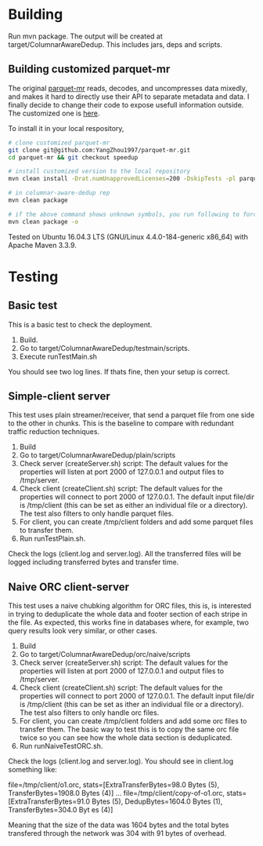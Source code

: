 # Building

Run mvn package. The output will be created at target/ColumnarAwareDedup. This includes jars, deps and scripts.

## Building customized parquet-mr

The original [parquet-mr](https://github.com/apache/parquet-mr/tree/apache-parquet-1.10.0) reads, decodes, and uncompresses data mixedly, and makes it hard to directly use their API to separate metadata and data. I finally decide to change their code to expose usefull information outside. The customized one is [here](https://github.com/YangZhou1997/parquet-mr/tree/speedup). 

To install it in your local respository, 
```bash
# clone customized parquet-mr
git clone git@github.com:YangZhou1997/parquet-mr.git 
cd parquet-mr && git checkout speedup

# install customized version to the local repository
mvn clean install -Drat.numUnapprovedLicenses=200 -DskipTests -pl parquet-column,parquet-hadoop,parquet-cli,parquet-common

# in columnar-aware-dedup rep
mvn clean package

# if the above command shows unknown symbols, you run following to force using only local rep during building. 
mvn clean package -o
```

Tested on Ubuntu 16.04.3 LTS (GNU/Linux 4.4.0-184-generic x86_64) with Apache Maven 3.3.9. 

# Testing

## Basic test

This is a basic test to check the deployment.

1. Build.
2. Go to target/ColumnarAwareDedup/testmain/scripts.
3. Execute runTestMain.sh 

You should see two log lines. If thats fine, then your setup is correct.

## Simple-client server

This test uses plain streamer/receiver, that send a parquet file from one side to the other in chunks. This is the baseline 
to compare with redundant traffic reduction techniques.

1. Build
2. Go to target/ColumnarAwareDedup/plain/scripts
3. Check server (createServer.sh) script: The default values for the properties will listen at port 2000 of 127.0.0.1 and output 
files to /tmp/server.
4. Check client (createClient.sh) script: The default values for the properties will connect to port 2000 of 127.0.0.1. The default input 
file/dir is /tmp/client (this can be set as either an individual file or a directory). The test also filters to only handle parquet files.
5. For client, you can create /tmp/client folders and add some parquet files to transfer them.
6. Run runTestPlain.sh.

Check the logs (client.log and server.log). All the transferred files will be logged including transferred bytes and transfer time.

## Naive ORC client-server

This test uses a naive chubking algorithm for ORC files, this is, is interested in trying to deduplicate the whole data and footer section of each 
stripe in the file. As expected, this works fine in databases where, for example, two query results look very similar, or other cases.

1. Build
2. Go to target/ColumnarAwareDedup/orc/naive/scripts
3. Check server (createServer.sh) script: The default values for the properties will listen at port 2000 of 127.0.0.1 and output 
files to /tmp/server.
4. Check client (createClient.sh) script: The default values for the properties will connect to port 2000 of 127.0.0.1. The default input 
file/dir is /tmp/client (this can be set as ither an individual file or a directory). The test also filters to only handle orc files.
5. For client, you can create /tmp/client folders and add some orc files to transfer them. The basic way to test this is to copy the same
orc file twice so you can see how the whole data section is deduplicated.
6. Run runNaiveTestORC.sh.

Check the logs (client.log and server.log). You should see in client.log something like:


file=/tmp/client/o1.orc, stats=[ExtraTransferBytes=98.0 Bytes (5), TransferBytes=1908.0 Bytes (4)]
...
file=/tmp/client/copy-of-o1.orc, stats=[ExtraTransferBytes=91.0 Bytes (5), DedupBytes=1604.0 Bytes (1), TransferBytes=304.0 Byt
es (4)]

Meaning that the size of the data was 1604 bytes and the total bytes transfered through the network was 304 with 91 bytes of overhead.
